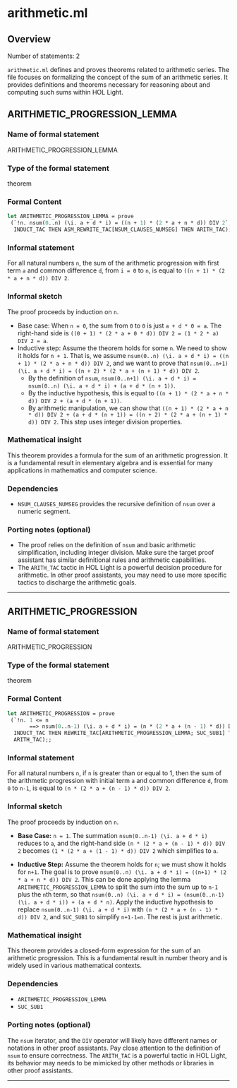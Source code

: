 # arithmetic.ml

## Overview

Number of statements: 2

`arithmetic.ml` defines and proves theorems related to arithmetic series. The file focuses on formalizing the concept of the sum of an arithmetic series. It provides definitions and theorems necessary for reasoning about and computing such sums within HOL Light.


## ARITHMETIC_PROGRESSION_LEMMA

### Name of formal statement
ARITHMETIC_PROGRESSION_LEMMA

### Type of the formal statement
theorem

### Formal Content
```ocaml
let ARITHMETIC_PROGRESSION_LEMMA = prove
 (`!n. nsum(0..n) (\i. a + d * i) = ((n + 1) * (2 * a + n * d)) DIV 2`,
  INDUCT_TAC THEN ASM_REWRITE_TAC[NSUM_CLAUSES_NUMSEG] THEN ARITH_TAC);;
```
### Informal statement
For all natural numbers `n`, the sum of the arithmetic progression with first term `a` and common difference `d`, from `i = 0` to `n`, is equal to `((n + 1) * (2 * a + n * d)) DIV 2`.

### Informal sketch
The proof proceeds by induction on `n`.

- Base case: When `n = 0`, the sum from `0` to `0` is just `a + d * 0 = a`. The right-hand side is `((0 + 1) * (2 * a + 0 * d)) DIV 2 = (1 * 2 * a) DIV 2 = a`.
- Inductive step: Assume the theorem holds for some `n`. We need to show it holds for `n + 1`.  That is, we assume `nsum(0..n) (\i. a + d * i) = ((n + 1) * (2 * a + n * d)) DIV 2`, and we want to prove that `nsum(0..n+1) (\i. a + d * i) = ((n + 2) * (2 * a + (n + 1) * d)) DIV 2`.
  - By the definition of `nsum`, `nsum(0..n+1) (\i. a + d * i) = nsum(0..n) (\i. a + d * i) + (a + d * (n + 1))`.
  - By the inductive hypothesis, this is equal to `((n + 1) * (2 * a + n * d)) DIV 2 + (a + d * (n + 1))`.
  - By arithmetic manipulation, we can show that `((n + 1) * (2 * a + n * d)) DIV 2 + (a + d * (n + 1)) = ((n + 2) * (2 * a + (n + 1) * d)) DIV 2`. This step uses integer division properties.

### Mathematical insight
This theorem provides a formula for the sum of an arithmetic progression. It is a fundamental result in elementary algebra and is essential for many applications in mathematics and computer science.

### Dependencies
- `NSUM_CLAUSES_NUMSEG` provides the recursive definition of `nsum` over a numeric segment.

### Porting notes (optional)
- The proof relies on the definition of `nsum` and basic arithmetic simplification, including integer division. Make sure the target proof assistant has similar definitional rules and arithmetic capabilities.
- The `ARITH_TAC` tactic in HOL Light is a powerful decision procedure for arithmetic. In other proof assistants, you may need to use more specific tactics to discharge the arithmetic goals.


---

## ARITHMETIC_PROGRESSION

### Name of formal statement
ARITHMETIC_PROGRESSION

### Type of the formal statement
theorem

### Formal Content
```ocaml
let ARITHMETIC_PROGRESSION = prove
 (`!n. 1 <= n
       ==> nsum(0..n-1) (\i. a + d * i) = (n * (2 * a + (n - 1) * d)) DIV 2`,
  INDUCT_TAC THEN REWRITE_TAC[ARITHMETIC_PROGRESSION_LEMMA; SUC_SUB1] THEN
  ARITH_TAC);;
```

### Informal statement
For all natural numbers `n`, if `n` is greater than or equal to 1, then the sum of the arithmetic progression with initial term `a` and common difference `d`, from `0` to `n-1`, is equal to `(n * (2 * a + (n - 1) * d)) DIV 2`.

### Informal sketch
The proof proceeds by induction on `n`.

- **Base Case:** `n = 1`. The summation `nsum(0..n-1) (\i. a + d * i)` reduces to `a`, and the right-hand side `(n * (2 * a + (n - 1) * d)) DIV 2` becomes `(1 * (2 * a + (1 - 1) * d)) DIV 2` which simplifies to `a`.

- **Inductive Step:** Assume the theorem holds for `n`; we must show it holds for `n+1`.
  The goal is to prove `nsum(0..n) (\i. a + d * i) = ((n+1) * (2 * a + n * d)) DIV 2`. This can be done applying the lemma `ARITHMETIC_PROGRESSION_LEMMA` to split the sum into the sum up to `n-1` plus the `n`th term, so that `nsum(0..n) (\i. a + d * i) = (nsum(0..n-1) (\i. a + d * i)) + (a + d * n)`. Apply the inductive hypothesis to replace `nsum(0..n-1) (\i. a + d * i)` with `(n * (2 * a + (n - 1) * d)) DIV 2`, and `SUC_SUB1` to simplify `n+1-1=n`. The rest is just arithmetic.

### Mathematical insight
This theorem provides a closed-form expression for the sum of an arithmetic progression. This is a fundamental result in number theory and is widely used in various mathematical contexts.

### Dependencies
- `ARITHMETIC_PROGRESSION_LEMMA`
- `SUC_SUB1`

### Porting notes (optional)
The `nsum` iterator, and the `DIV` operator will likely have different names or notations in other proof assistants. Pay close attention to the definition of `nsum` to ensure correctness. The `ARITH_TAC` is a powerful tactic in HOL Light, its behavior may needs to be mimicked by other methods or libraries in other proof assistants.


---

